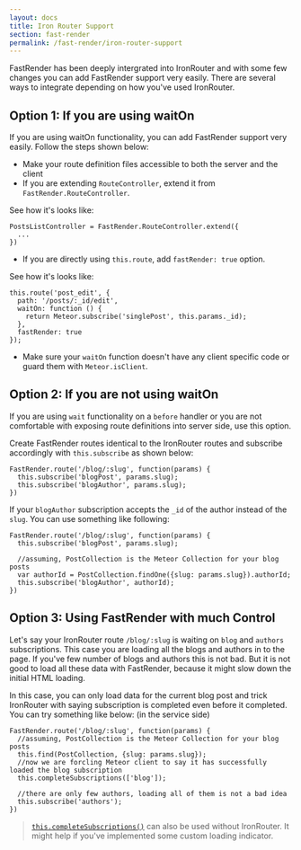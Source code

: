 ```yaml
---
layout: docs
title: Iron Router Support
section: fast-render
permalink: /fast-render/iron-router-support
---
```


FastRender has been deeply intergrated into IronRouter and with some few changes you can add FastRender support very easily. There are several ways to integrate depending on how you've used IronRouter.

## Option 1: If you are using waitOn

If you are using waitOn functionality, you can add FastRender support very easily. Follow the steps shown below:

* Make your route definition files accessible to both the server and the client
* If you are extending `RouteController`, extend it from `FastRender.RouteController`.

See how it's looks like:

    PostsListController = FastRender.RouteController.extend({
      ...
    })

* If you are directly using `this.route`, add `fastRender: true` option.

See how it's looks like:

    this.route('post_edit', {
      path: '/posts/:_id/edit',
      waitOn: function () {
        return Meteor.subscribe('singlePost', this.params._id);
      },
      fastRender: true
    });

* Make sure your `waitOn` function doesn't have any client specific code or guard them with `Meteor.isClient`.

## Option 2: If you are not using waitOn

If you are using `wait` functionality on a `before` handler or you are not comfortable with exposing route definitions into server side, use this option.

Create FastRender routes identical to the IronRouter routes and subscribe accordingly with `this.subscribe` as shown below:

    FastRender.route('/blog/:slug', function(params) {
      this.subscribe('blogPost', params.slug);
      this.subscribe('blogAuthor', params.slug);
    })

If your `blogAuthor` subscription accepts the `_id` of the author instead of the `slug`. You can use something like following:

    FastRender.route('/blog/:slug', function(params) {
      this.subscribe('blogPost', params.slug);

      //assuming, PostCollection is the Meteor Collection for your blog posts
      var authorId = PostCollection.findOne({slug: params.slug}).authorId;
      this.subscribe('blogAuthor', authorId);
    })

## Option 3: Using FastRender with much Control

Let's say your IronRouter route `/blog/:slug` is waiting on `blog` and `authors` subscriptions. This case you are loading all the blogs and authors in to the page. If you've few number of blogs and authors this is not bad. But it is not good to load all these data with FastRender, because it might slow down the initial HTML loading.

In this case, you can only load data for the current blog post and trick IronRouter with saying subscription is completed even before it completed. You can try something like below: (in the service side)

    FastRender.route('/blog/:slug', function(params) {
      //assuming, PostCollection is the Meteor Collection for your blog posts
      this.find(PostCollection, {slug: params.slug});
      //now we are forcling Meteor client to say it has successfully loaded the blog subscription
      this.completeSubscriptions(['blog']);

      //there are only few authors, loading all of them is not a bad idea
      this.subscribe('authors');
    })

> [`this.completeSubscriptions()`](/fast-render/api/#thiscompletesubscriptionssubscriptionlist) can also be used without IronRouter. It might help if you've implemented some custom loading indicator.